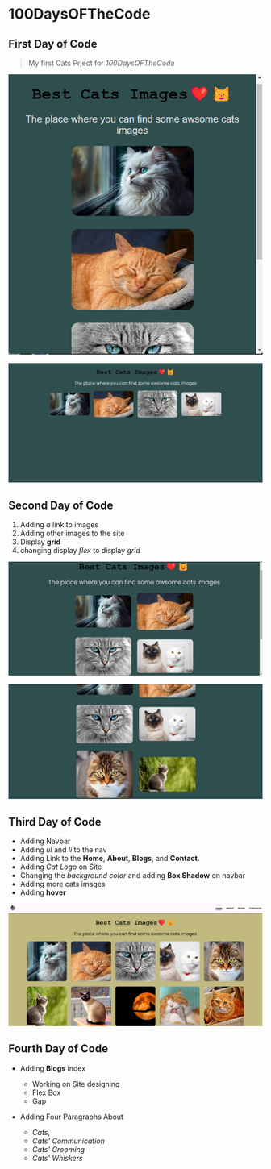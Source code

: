 # 100DaysOFTheCode

## First Day of Code

> My first Cats Prject for _*100DaysOFTheCode*_

![Alt text](./Week-One/images/cats-2.png)

![Alt text](./Week-One/images/cats.png)

## Second Day of Code

1. Adding _a_ link to images
2. Adding other images to the site
3. Display **grid**
4. changing display _flex_ to display _grid_

![Alt text](./Week-One/images/six-cats-pics.png)

![Alt text](./Week-One/images/six-cats.png)

## Third Day of Code

- Adding Navbar
- Adding _ul_ and _li_ to the nav
- Adding Link to the **Home**, **About**, **Blogs**, and **Contact**.
- Adding _Cat Logo_ on Site
- Changing the _background color_ and adding **Box Shadow** on navbar
- Adding more cats images
- Adding **hover**

![Alt text](./Week-One/images/cats-pics.png)

## Fourth Day of Code

- Adding **Blogs** index

  - Working on Site designing
  - Flex Box
  - Gap

- Adding Four Paragraphs About
  - _Cats_,
  - _Cats' Communication_
  - _Cats' Grooming_
  - _Cats' Whiskers_
